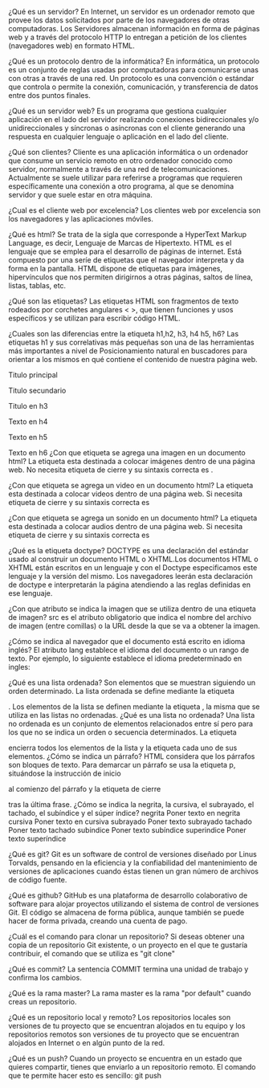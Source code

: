¿Qué es un servidor?
En Internet, un servidor es un ordenador remoto que provee los datos solicitados por parte de los navegadores de otras computadoras. Los Servidores almacenan información en forma de páginas web y a través del protocolo HTTP lo entregan a petición de los clientes (navegadores web) en formato HTML.

¿Qué es un protocolo dentro de la informática?
En informática, un protocolo es un conjunto de reglas usadas por computadoras para comunicarse unas con otras a través de una red. Un protocolo es una convención o estándar que controla o permite la conexión, comunicación, y transferencia de datos entre dos puntos finales.

¿Qué es un servidor web?
Es un programa que gestiona cualquier aplicación en el lado del servidor realizando conexiones bidireccionales y/o unidireccionales y síncronas o asíncronas con el cliente generando una respuesta en cualquier lenguaje o aplicación en el lado del cliente.

¿Qué son clientes?
Cliente es una aplicación informática o un ordenador que consume un servicio remoto en otro ordenador conocido como servidor, normalmente a través de una red de telecomunicaciones. Actualmente se suele utilizar para referirse a programas que requieren específicamente una conexión a otro programa, al que se denomina servidor y que suele estar en otra máquina.

¿Cual es el cliente web por excelencia?
Los clientes web por excelencia son los navegadores y las aplicaciones móviles.

¿Qué es html?
Se trata de la sigla que corresponde a HyperText Markup Language, es decir, Lenguaje de Marcas de Hipertexto. HTML es el lenguaje que se emplea para el desarrollo de páginas de internet. Está compuesto por una seríe de etiquetas que el navegador interpreta y da forma en la pantalla. HTML dispone de etiquetas para imágenes, hipervínculos que nos permiten dirigirnos a otras páginas, saltos de línea, listas, tablas, etc.

¿Qué son las etiquetas?
Las etiquetas HTML son fragmentos de texto rodeados por corchetes angulares < >, que tienen funciones y usos específicos y se utilizan para escribir código HTML.

¿Cuales son las diferencias entre la etiqueta h1,h2, h3, h4 h5, h6?
Las etiquetas h1 y sus correlativas más pequeñas son una de las herramientas más importantes a nivel de Posicionamiento natural en buscadores para orientar a los mismos en qué contiene el contenido de nuestra página web.

Titulo principal

Titulo secundario

Titulo en h3

Texto en h4

Texto en h5

Texto en h6
¿Con que etiqueta se agrega una imagen en un documento html?
La etiqueta  esta destinada a colocar imágenes dentro de una página web. No necesita etiqueta de cierre y su sintaxis correcta es .

¿Con que etiqueta se agrega un video en un documento html?
La etiqueta esta destinada a colocar videos dentro de una página web. Si necesita etiqueta de cierre y su sintaxis correcta es

¿Con que etiqueta se agrega un sonido en un documento html?
La etiqueta esta destinada a colocar audios dentro de una página web. Si necesita etiqueta de cierre y su sintaxis correcta es

¿Qué es la etiqueta doctype?
DOCTYPE es una declaración del estándar usado al construir un documento HTML o XHTML.Los documentos HTML o XHTML están escritos en un lenguaje y con el Doctype especificamos este lenguaje y la versión del mismo. Los navegadores leerán esta declaración de doctype e interpretarán la página atendiendo a las reglas definidas en ese lenguaje.

¿Con que atributo se indica la imagen que se utiliza dentro de una etiqueta de imagen?
src es el atributo obligatorio que indica el nombre del archivo de imagen (entre comillas) o la URL desde la que se va a obtener la imagen.

¿Cómo se indica al navegador que el documento está escrito en idioma inglés?
El atributo lang establece el idioma del documento o un rango de texto. Por ejemplo, lo siguiente establece el idioma predeterminado en ingles:

¿Qué es una lista ordenada?
Son elementos que se muestran siguiendo un orden determinado. La lista ordenada se define mediante la etiqueta

. Los elementos de la lista se definen mediante la etiqueta
, la misma que se utiliza en las listas no ordenadas.
¿Qué es una lista no ordenada?
Una lista no ordenada es un conjunto de elementos relacionados entre sí pero para los que no se indica un orden o secuencia determinados. La etiqueta

encierra todos los elementos de la lista y la etiqueta
cada uno de sus elementos.
¿Cómo se indica un párrafo?
HTML considera que los párrafos son bloques de texto. Para demarcar un párrafo se usa la etiqueta p, situándose la instrucción de inicio

al comienzo del párrafo y la etiqueta de cierre

tras la última frase.
¿Cómo se indica la negrita, la cursiva, el subrayado, el tachado, el subíndice y el súper índice?
negrita Poner texto en negrita cursiva Poner texto en cursiva subrayado Poner texto subrayado tachado Poner texto tachado subindice Poner texto subíndice superindice Poner texto superíndice

¿Qué es git?
Git es un software de control de versiones diseñado por Linus Torvalds, pensando en la eficiencia y la confiabilidad del mantenimiento de versiones de aplicaciones cuando éstas tienen un gran número de archivos de código fuente.

¿Qué es github?
GitHub es una plataforma de desarrollo colaborativo de software para alojar proyectos utilizando el sistema de control de versiones Git. El código se almacena de forma pública, aunque también se puede hacer de forma privada, creando una cuenta de pago.

¿Cuál es el comando para clonar un repositorio?
Si deseas obtener una copia de un repositorio Git existente, o un proyecto en el que te gustaría contribuir, el comando que se utiliza es "git clone"

¿Qué es commit?
La sentencia COMMIT termina una unidad de trabajo y confirma los cambios.

¿Qué es la rama master?
La rama master es la rama "por default" cuando creas un repositorio.

¿Qué es un repositorio local y remoto?
Los repositorios locales son versiones de tu proyecto que se encuentran alojados en tu equipo y los repositorios remotos son versiones de tu proyecto que se encuentran alojados en Internet o en algún punto de la red.

¿Qué es un push?
Cuando un proyecto se encuentra en un estado que quieres compartir, tienes que enviarlo a un repositorio remoto. El comando que te permite hacer esto es sencillo: git push
